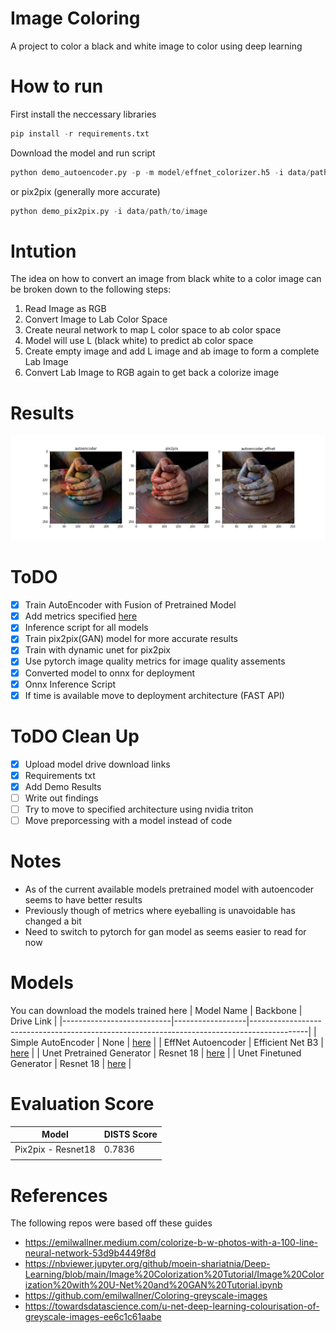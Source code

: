 # Image Coloring 
A project to color a black and white image to color using deep learning

# How to run
First install the neccessary libraries
```python
pip install -r requirements.txt
```

Download the model and run script
```python
python demo_autoencoder.py -p -m model/effnet_colorizer.h5 -i data/path/to/image
```
or pix2pix (generally more accurate)

```python
python demo_pix2pix.py -i data/path/to/image
```

# Intution 
The idea on how to convert an image from black white to a color image can be broken down to the following steps:
1) Read Image as RGB
2) Convert Image to Lab Color Space
3) Create neural network to map L color space to ab color space
4) Model will use L (black white) to predict ab color space
5) Create empty image and add L image and ab image to form a complete Lab Image
6) Convert Lab Image to RGB again to get back a colorize image

# Results
![image_results](https://github.com/edwin-19/Image-Colorizer/blob/master/results/results.jpg?raw=true)

# ToDO
- [x] Train AutoEncoder with Fusion of Pretrained Model
- [x] Add metrics specified [here](https://arxiv.org/pdf/2008.10774.pdf)
- [x] Inference script for all models
- [x] Train pix2pix(GAN) model for more accurate results
- [x] Train with dynamic unet for pix2pix
- [x] Use pytorch image quality metrics for image quality assements
- [x] Converted model to onnx for deployment
- [x] Onnx Inference Script
- [x] If time is available move to deployment architecture (FAST API)

# ToDO Clean Up
- [x] Upload model drive download links
- [x] Requirements txt
- [x] Add Demo Results
- [ ] Write out findings
- [ ] Try to move to specified architecture using nvidia triton
- [ ] Move preporcessing with a model instead of code 

# Notes
- As of the current available models pretrained model with autoencoder seems to have better results
- Previously though of metrics where eyeballing is unavoidable has changed a bit
- Need to switch to pytorch for gan model as seems easier to read for now


# Models
You can download the models trained here
| Model Name                | Backbone         | Drive Link                                                                                 |
|---------------------------|------------------|--------------------------------------------------------------------------------------------|
| Simple AutoEncoder        | None             | [here](https://drive.google.com/file/d/1E9eRsd1rS2hMTbU9viQD46bTthgGvC01/view?usp=sharing) |
| EffNet Autoencoder        | Efficient Net B3 | [here](https://drive.google.com/file/d/1ChfDyZmpxAGnZTR-WVbYrnzqiPPRBZL0/view?usp=sharing) |
| Unet Pretrained Generator | Resnet 18        | [here](https://drive.google.com/file/d/12IKcMlcCghat8qTbemQLNtEDGKLrlatF/view?usp=sharing) |
| Unet Finetuned Generator  | Resnet 18        | [here](https://drive.google.com/file/d/1VfZJb5iKdxG4_udOslEJvpWAZUnagQts/view?usp=sharing) |

# Evaluation Score
| Model              | DISTS Score |
|--------------------|-------------|
| Pix2pix - Resnet18 | 0.7836      |
|                    |             |

# References
The following repos were based off these guides
- https://emilwallner.medium.com/colorize-b-w-photos-with-a-100-line-neural-network-53d9b4449f8d
- https://nbviewer.jupyter.org/github/moein-shariatnia/Deep-Learning/blob/main/Image%20Colorization%20Tutorial/Image%20Colorization%20with%20U-Net%20and%20GAN%20Tutorial.ipynb
- https://github.com/emilwallner/Coloring-greyscale-images
- https://towardsdatascience.com/u-net-deep-learning-colourisation-of-greyscale-images-ee6c1c61aabe
